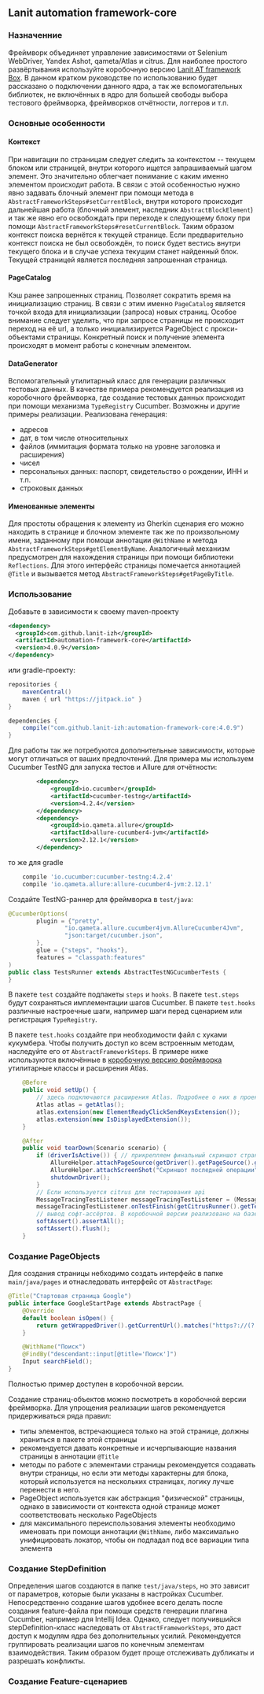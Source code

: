 ## Lanit automation framework-core
### Назначенние
Фреймворк объединяет управление зависимостями от Selenium WebDriver, Yandex Ashot, qameta/Atlas и citrus.
Для наиболее простого развёртывания используйте коробочную версию [Lanit AT framework Box](https://github.com/lanit-izh/automation-framework-box.git). В данном кратком руководстве по использованию будет рассказано о подключении данного ядра, а так же вспомогательных библиотек, не включённых в ядро для большей свободы выбора тестового фреймворка, фреймворков отчётности, логгеров и т.п. 
### Основные особенности
#### Контекст
При навигации по страницам следует следить за контекстом -- текущем блоком или страницей, внутри которого ищется запрашиваемый шагом элемент. Это значительно облегчает понимание с каким именно элементом происходит работа.
В связи с этой особенностью нужно явно задавать блочный элемент при помощи метода в `AbstractFrameworkSteps#setCurrentBlock`, внутри которого происходит дальнейшая работа (блочный элемент, наследник `AbstractBlockElement`) и так же явно его освобождать при переходе к следующему блоку при помощи `AbstractFrameworkSteps#resetCurrentBlock`. Таким образом контекст поиска вернётся к текущей странице. Если предварительно контекст поиска не был освобождён, то поиск будет вестись внутри текущего блока и в случае успеха текущим станет найденный блок. 
Текущей страницей является последняя запрошенная страница.
#### PageCatalog
Кэш ранее запрошенных страниц. Позволяет сократить время на инициализацию страниц. В связи с этим именно `PageCatalog` является точкой входа для инициализации (запроса) новых страниц.
Особое внимание следует уделить, что при запросе страницы не происходит переход на её url, а только инициализируется PageObject с прокси-объектами страницы. Конкретный поиск и получение элемента происходят в момент работы с конечным элементом.
#### DataGenerator 
Вспомогательный утилитарный класс для генерации различных тестовых данных. В качестве примера рекомендуется реализация из коробочного фреймворка, где создание тестовых данных происходит при помощи механизма `TypeRegistry` Cucumber. Возможны и другие примеры реализации.
Реализована генерация:
* адресов
* дат, в том числе относительных
* файлов (иммитация формата только на уровне заголовка и расширения)
* чисел
* персональных данных: паспорт, свидетельство о рождении, ИНН и т.п.
* строковых данных
#### Именованные элементы
Для простоты обращения к элементу из Gherkin сценария его можно находить в странице и блочном элементе так же по произвольному имени, заданному при помощи аннотации `@WithName` и метода `AbstractFrameworkSteps#getElementByName`. Аналогичный механизм предусмотрен для нахождения страницы при помощи библиотеки `Reflections`. Для этого интерфейс страницы помечается аннотацией `@Title` и вызывается метод `AbstractFrameworkSteps#getPageByTitle`.
### Использование
Добавьте в зависимости к своему maven-проекту 
```xml
<dependency>
  <groupId>com.github.lanit-izh</groupId>
  <artifactId>automation-framework-core</artifactId>
  <version>4.0.9</version>
</dependency>
```
или gradle-проекту:
```groovy
repositories {
    mavenCentral()
    maven { url "https://jitpack.io" }
}

dependencies {
    compile("com.github.lanit-izh:automation-framework-core:4.0.9")
}
```
Для работы так же потребуются дополнительные зависимости, которые могут отличаться от ваших предпочтений. Для примера мы используем Cucumber TestNG для запуска тестов и Allure для отчётности:
```xml pom.xml
        <dependency>
            <groupId>io.cucumber</groupId>
            <artifactId>cucumber-testng</artifactId>
            <version>4.2.4</version>
        </dependency>
        <dependency>
            <groupId>io.qameta.allure</groupId>
            <artifactId>allure-cucumber4-jvm</artifactId>
            <version>2.12.1</version>
        </dependency>
```
то же для gradle
```groovy build.gradle
    compile 'io.cucumber:cucumber-testng:4.2.4'
    compile 'io.qameta.allure:allure-cucumber4-jvm:2.12.1'
```

Создайте TestNG-раннер для фреймворка в `test/java`:
```java
@CucumberOptions(
        plugin = {"pretty",
                "io.qameta.allure.cucumber4jvm.AllureCucumber4Jvm",
                "json:target/cucumber.json",
        },
        glue = {"steps", "hooks"},
        features = "classpath:features"
)
public class TestsRunner extends AbstractTestNGCucumberTests {
}
```
В пакете `test` создайте подпакеты  `steps` и `hooks`. В пакете `test.steps` будут сохраняться имплементации шагов  Cucumber. В пакете `test.hooks` различные настроечные шаги, например шаги перед сценарием или регистрация `TypeRegistry`.

В пакете `test.hooks` создайте при необходимости файл с хуками кукумбера. Чтобы получить доступ ко всем встроенным методам, наследуйте его от `AbstractFrameworkSteps`. В примере ниже используются включённые в [коробочную версию фреймворка](https://github.com/lanit-izh/automation-framework-box.git) утилитарные классы и расширения Atlas.
```java
    @Before
    public void setUp() {
        // здесь подключаются расширения Atlas. Подробнее о них в проекте https://github.com/qameta/atlas
        Atlas atlas = getAtlas();
        atlas.extension(new ElementReadyClickSendKeysExtension());
        atlas.extension(new IsDisplayedExtension());
    }

    @After
    public void tearDown(Scenario scenario) {
        if (driverIsActive()) { // прикрепляем финальный скриншот страницы к отчёту. AllureHelper доступен в коробочной версии фреймворка
            AllureHelper.attachPageSource(getDriver().getPageSource().getBytes(StandardCharsets.UTF_8));
            AllureHelper.attachScreenShot("Скриншот последней операции", getScreenShooter().takeScreenshot());
            shutdownDriver();
        }
        // Если используется citrus для тестирования api
        MessageTracingTestListener messageTracingTestListener = (MessageTracingTestListener) getEndpointByName("messageTracingTestListener");
        messageTracingTestListener.onTestFinish(getCitrusRunner().getTestCase());
        // вывод софт-ассёртов. В коробочной версии реализовано на базе ExtendedAssert TestNG
        softAssert().assertAll();
        softAssert().flush();
    }
```
### Создание PageObjects
Для создания страницы небходимо создать интерфейс в папке `main/java/pages` и отнаследовать интерфейс от `AbstractPage`:
```java
@Title("Стартовая страница Google")
public interface GoogleStartPage extends AbstractPage {
    @Override
    default boolean isOpen() {
        return getWrappedDriver().getCurrentUrl().matches("https?://(?:www.)?google\\.com/?.*");
    }

    @WithName("Поиск")
    @FindBy("descendant::input[@title='Поиск']")
    Input searchField();
}
```
Полностью пример доступен в коробочной версии.

Создание страниц-объектов можно посмотреть в коробочной версии фреймворка. Для упрощения реализации шагов рекомендуется придерживаться ряда правил:
* типы элементов, встречающиеся только на этой странице, должны храниться в пакете этой страницы
* рекомендуется давать конкретные и исчерпывающие названия страницы в аннотации `@Title`
* методы по работе с элементами страницы рекомендуется создавать внутри страницы, но если эти методы характерны для блока, который используется на нескольких страницах, логику лучше перенести в него.
* PageObject используется как абстракция "физической" страницы, однако в зависимости от контекста одной странице может соответствовать несколько PageObjects
* для максимального переиспользования элементы необходимо именовать при помощи аннотации `@WithName`, либо максимально унифицировать локатор, чтобы он подпадал под все вариации типа элемента

### Создание StepDefinition
Определения шагов создаются в папке `test/java/steps`, но это зависит от параметров, которые были указаны в настройках Cucumber.
Непосредственно создание шагов удобнее всего делать после создания feature-файла при помощи средств генерации плагина Cucumber, например для Intellij Idea. Однако, следует получившийся stepDefinition-класс наследовать от `AbstractFrameworkSteps`, это даст доступ к модулям ядра без дополнительных усилий. 
Рекомендуется группировать реализации шагов по конечным элементам взаимодействия. Таким образом будет проще отслеживать дубликаты и разрешать конфликты.

### Создание Feature-сценариев


